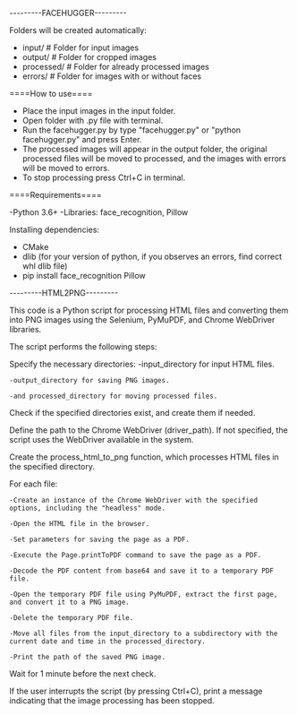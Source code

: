 ---------FACEHUGGER---------

Folders will be created automatically:
- input/ # Folder for input images
- output/ # Folder for cropped images
- processed/ # Folder for already processed images
- errors/ # Folder for images with or without faces

====How to use====

- Place the input images in the input folder.
- Open folder with .py file with terminal.
- Run the facehugger.py by type "facehugger.py" or "python facehugger.py" and press Enter.
- The processed images will appear in the output folder, the original processed files will be moved to processed, and the images with errors will be moved to errors.
- To stop processing press Ctrl+C in terminal.

====Requirements====

-Python 3.6+
-Libraries: face_recognition, Pillow

Installing dependencies:

- CMake
- dlib (for your version of python, if you observes an errors, find correct whl dlib file)
- pip install face_recognition Pillow



---------HTML2PNG---------

This code is a Python script for processing HTML files and converting them into PNG images using the Selenium, PyMuPDF, and Chrome WebDriver libraries.

The script performs the following steps:

Specify the necessary directories: 
    -input_directory for input HTML files.
    
    -output_directory for saving PNG images.
    
    -and processed_directory for moving processed files.
    
Check if the specified directories exist, and create them if needed.

Define the path to the Chrome WebDriver (driver_path). If not specified, the script uses the WebDriver available in the system.

Create the process_html_to_png function, which processes HTML files in the specified directory.

For each file:

    -Create an instance of the Chrome WebDriver with the specified options, including the "headless" mode.
    
    -Open the HTML file in the browser.
    
    -Set parameters for saving the page as a PDF.
    
    -Execute the Page.printToPDF command to save the page as a PDF.
    
    -Decode the PDF content from base64 and save it to a temporary PDF file.
    
    -Open the temporary PDF file using PyMuPDF, extract the first page, and convert it to a PNG image.
    
    -Delete the temporary PDF file.
    
    -Move all files from the input_directory to a subdirectory with the current date and time in the processed_directory.
    
    -Print the path of the saved PNG image.
    
Wait for 1 minute before the next check.

If the user interrupts the script (by pressing Ctrl+C), print a message indicating that the image processing has been stopped.
